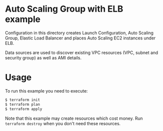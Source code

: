 Auto Scaling Group with ELB example
===================================

Configuration in this directory creates Launch Configuration, Auto Scaling Group, Elastic Load Balancer and places Auto Scaling EC2 instances under ELB.

Data sources are used to discover existing VPC resources (VPC, subnet and security group) as well as AMI details.

Usage
=====

To run this example you need to execute:

```bash
$ terraform init
$ terraform plan
$ terraform apply
```

Note that this example may create resources which cost money. Run `terraform destroy` when you don't need these resources.

<!-- BEGINNING OF PRE-COMMIT-TERRAFORM DOCS HOOK -->
<!-- END OF PRE-COMMIT-TERRAFORM DOCS HOOK -->
